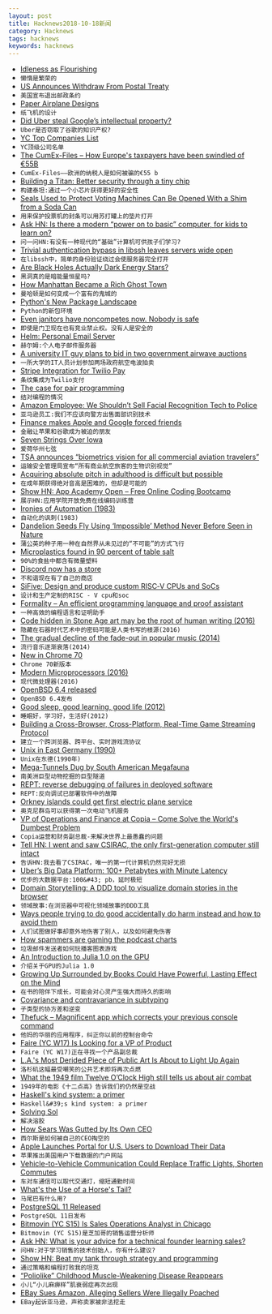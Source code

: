 ```yaml
---
layout: post
title: Hacknews2018-10-18新闻
category: Hacknews
tags: hacknews
keywords: hacknews
---
```




- [Idleness as Flourishing](https://www.publicbooks.org/idleness-as-flourishing/)
- `懒惰是繁荣的`
- [US Announces Withdraw From Postal Treaty](https://www.bbc.com/news/business-45894346)
- `美国宣布退出邮政条约`
- [Paper Airplane Designs](https://www.foldnfly.com/)
- `纸飞机的设计`
- [Did Uber steal Google’s intellectual property?](https://www.newyorker.com/magazine/2018/10/22/did-uber-steal-googles-intellectual-property)
- `Uber是否窃取了谷歌的知识产权?`
- [YC Top Companies List](https://blog.ycombinator.com/yc-top-companies-list-2018/)
- `YC顶级公司名单`
- [The CumEx-Files – How Europe&#39;s taxpayers have been swindled of €55B](https://cumex-files.com/en/)
- `CumEx-Files——欧洲的纳税人是如何被骗的€55 b`
- [Building a Titan: Better security through a tiny chip](https://android-developers.googleblog.com/2018/10/building-titan-better-security-through.html)
- `构建泰坦:通过一个小芯片获得更好的安全性`
- [Seals Used to Protect Voting Machines Can Be Opened With a Shim from a Soda Can](https://motherboard.vice.com/en_us/article/mbdw73/security-seals-used-to-protect-voting-machines-can-be-easily-opened-with-shim-crafted-from-a-soda-can)
- `用来保护投票机的封条可以用苏打罐上的垫片打开`
- [Ask HN: Is there a modern “power on to basic” computer, for kids to learn on?](item?id=18228740)
- `问一问HN:有没有一种现代的“基础”计算机可供孩子们学习?`
- [Trivial authentication bypass in libssh leaves servers wide open](https://arstechnica.com/information-technology/2018/10/bug-in-libssh-makes-it-amazingly-easy-for-hackers-to-gain-root-access/)
- `在libssh中，简单的身份验证绕过会使服务器完全打开`
- [Are Black Holes Actually Dark Energy Stars?](http://nautil.us/blog/are-black-holes-actually-dark-energy-stars)
- `黑洞真的是暗能量恒星吗?`
- [How Manhattan Became a Rich Ghost Town](https://www.theatlantic.com/ideas/archive/2018/10/new-york-retail-vacancy/572911/?single_page=true)
- `曼哈顿是如何变成一个富有的鬼城的`
- [Python&#39;s New Package Landscape](http://andrewsforge.com/article/python-new-package-landscape/)
- `Python的新包环境`
- [Even janitors have noncompetes now. Nobody is safe](https://www.washingtonpost.com/business/2018/10/18/even-janitors-have-noncompetes-now-nobody-is-safe/?noredirect=on)
- `即使是门卫现在也有竞业禁止权。没有人是安全的`
- [Helm: Personal Email Server](https://thehelm.com)
- `赫尔姆:个人电子邮件服务器`
- [A university IT guy plans to bid in two government airwave auctions](http://fortune.com/2018/10/17/5g-spectrum-auction-bidders-fcc/)
- `一所大学的IT人员计划参加两场政府航空电波拍卖`
- [Stripe Integration for Twilio Pay](https://stripe.com/blog/phone-payments-with-twilio-pay)
- `条纹集成为Twilio支付`
- [The case for pair programming](https://tuple.app/pair-programming-guide/the-case-for-pair-programming)
- `结对编程的情况`
- [Amazon Employee: We Shouldn’t Sell Facial Recognition Tech to Police](https://medium.com/s/story/im-an-amazon-employee-my-company-shouldn-t-sell-facial-recognition-tech-to-police-36b5fde934ac)
- `亚马逊员工:我们不应该向警方出售面部识别技术`
- [Finance makes Apple and Google forced friends](https://www.reuters.com/article/us-apple-google-breakingviews/breakingviews-finance-makes-apple-and-google-forced-friends-idUSKCN1MR2V9)
- `金融让苹果和谷歌成为被迫的朋友`
- [Seven Strings Over Iowa](https://www.tabletmag.com/jewish-arts-and-culture/271918/seven-strings-over-iowa)
- `爱荷华州七弦`
- [TSA announces “biometrics vision for all commercial aviation travelers”](https://papersplease.org/wp/2018/10/15/tsa-announces-biometrics-vision-for-all-commercial-aviation-travelers/)
- `运输安全管理局宣布“所有商业航空旅客的生物识别视觉”`
- [Acquiring absolute pitch in adulthood is difficult but possible](https://www.biorxiv.org/content/early/2018/07/03/355933)
- `在成年期获得绝对音高是困难的，但却是可能的`
- [Show HN: App Academy Open – Free Online Coding Bootcamp](https://open.appacademy.io/)
- `展示HN:应用学院开放免费在线编码训练营`
- [Ironies of Automation (1983)](http://www.bainbrdg.demon.co.uk/Papers/Ironies.html)
- `自动化的讽刺(1983)`
- [Dandelion Seeds Fly Using ‘Impossible’ Method Never Before Seen in Nature](https://www.nature.com/articles/d41586-018-07084-8)
- `蒲公英的种子用一种在自然界从未见过的“不可能”的方式飞行`
- [Microplastics found in 90 percent of table salt](https://relay.nationalgeographic.com/proxy/distribution/public/amp/environment/2018/10/microplastics-found-90-percent-table-salt-sea-salt)
- `90%的食盐中都含有微量塑料`
- [Discord now has a store](https://blog.discordapp.com/discord-store-global-beta-is-live-38bfd044d648)
- `不和谐现在有了自己的商店`
- [SiFive: Design and produce custom RISC‑V CPUs and SoCs](https://www.sifive.com)
- `设计和生产定制的RISC - V cpu和soc`
- [Formality – An efficient programming language and proof assistant](https://github.com/maiavictor/formality)
- `一种高效的编程语言和证明助手`
- [Code hidden in Stone Age art may be the root of human writing (2016)](https://www.newscientist.com/article/mg23230990-700-in-search-of-the-very-first-coded-symbols/)
- `隐藏在石器时代艺术中的密码可能是人类书写的根源(2016)`
- [The gradual decline of the fade-out in popular music (2014)](http://www.slate.com/articles/arts/music_box/2014/09/the_fade_out_in_pop_music_why_don_t_modern_pop_songs_end_by_slowly_reducing.html)
- `流行音乐逐渐衰落(2014)`
- [New in Chrome 70](https://developers.google.com/web/updates/2018/10/nic70)
- `Chrome 70新版本`
- [Modern Microprocessors (2016)](http://www.lighterra.com/papers/modernmicroprocessors/)
- `现代微处理器(2016)`
- [OpenBSD 6.4 released](https://www.openbsd.org/64.html)
- `OpenBSD 6.4发布`
- [Good sleep, good learning, good life (2012)](https://www.supermemo.com/en/articles/sleep)
- `睡眠好，学习好，生活好(2012)`
- [Building a Cross-Browser, Cross-Platform, Real-Time Game Streaming Protocol](https://blog.rainway.io/building-a-cross-browser-cross-platform-real-time-game-streaming-protocol-b00d000fe788)
- `建立一个跨浏览器、跨平台、实时游戏流协议`
- [Unix in East Germany (1990)](https://groups.google.com/forum/m/#!topic/comp.unix.wizards/QX_dxElrVNs)
- `Unix在东德(1990年)`
- [Mega-Tunnels Dug by South American Megafauna](http://blogs.discovermagazine.com/crux/2017/03/28/paleoburrows-south-america/)
- `南美洲巨型动物挖掘的巨型隧道`
- [REPT: reverse debugging of failures in deployed software](https://blog.acolyer.org/2018/10/17/rept-reverse-debugging-of-failures-in-deployed-software/)
- `REPT:反向调试已部署软件中的故障`
- [Orkney islands could get first electric plane service](https://www.bbc.co.uk/news/uk-scotland-north-east-orkney-shetland-45876604)
- `奥克尼群岛可以获得第一次电动飞机服务`
- [VP of Operations and Finance at Copia – Come Solve the World&#39;s Dumbest Problem](item?id=18246727)
- `Copia运营和财务副总裁-来解决世界上最愚蠢的问题`
- [Tell HN: I went and saw CSIRAC, the only first-generation computer still intact](item?id=18236602)
- `告诉HN:我去看了CSIRAC，唯一的第一代计算机仍然完好无损`
- [Uber’s Big Data Platform: 100&#43; Petabytes with Minute Latency](https://eng.uber.com/uber-big-data-platform/)
- `优步的大数据平台:100&#43; pb，延时极短`
- [Domain Storytelling: A DDD tool to visualize domain stories in the browser](http://domainstorytelling.org/)
- `领域故事:在浏览器中可视化领域故事的DDD工具`
- [Ways people trying to do good accidentally do harm instead and how to avoid them](https://80000hours.org/articles/accidental-harm/)
- `人们试图做好事却意外地伤害了别人，以及如何避免伤害`
- [How spammers are gaming the podcast charts](https://chartable.com/blog/chartbreakers)
- `垃圾邮件发送者如何玩播客图表游戏`
- [An Introduction to Julia 1.0 on the GPU](https://nextjournal.com/sdanisch/julia-gpu-programming)
- `介绍关于GPU的Julia 1.0`
- [Growing Up Surrounded by Books Could Have Powerful, Lasting Effect on the Mind](https://www.smithsonianmag.com/smart-news/growing-surrounded-books-may-bolster-skills-later-life-180970523/?no-ist)
- `在书的陪伴下成长，可能会对心灵产生强大而持久的影响`
- [Covariance and contravariance in subtyping](https://eli.thegreenplace.net/2018/covariance-and-contravariance-in-subtyping/)
- `子类型的协方差和逆变`
- [Thefuck – Magnificent app which corrects your previous console command](https://github.com/nvbn/thefuck)
- `他妈的华丽的应用程序，纠正你以前的控制台命令`
- [Faire (YC W17) Is Looking for a VP of Product](https://boards.greenhouse.io/indigofair/jobs/4108262002?gh_jid=4108262002)
- `Faire (YC W17)正在寻找一个产品副总裁`
- [L.A.&#39;s Most Derided Piece of Public Art Is About to Light Up Again](https://www.atlasobscura.com/articles/why-is-triforium-lit-up)
- `洛杉矶这幅最受嘲笑的公共艺术即将再次点燃`
- [What the 1949 film Twelve O’Clock High still tells us about air combat](https://www.airspacemag.com/history-of-flight/twelve-oclock-high-180970369/)
- `1949年的电影《十二点高》告诉我们的仍然是空战`
- [Haskell&#39;s kind system: a primer](https://diogocastro.com/blog/2018/10/17/haskells-kind-system-a-primer/)
- `Haskell&#39;s kind system: a primer`
- [Solving Sol](http://solvingsol.com/)
- `解决溶胶`
- [How Sears Was Gutted by Its Own CEO](http://prospect.org/article/how-sears-was-gutted-its-own-ceo)
- `西尔斯是如何被自己的CEO掏空的`
- [Apple Launches Portal for U.S. Users to Download Their Data](https://www.bloomberg.com/news/articles/2018-10-17/apple-launches-portal-for-u-s-users-to-download-their-data)
- `苹果推出美国用户下载数据的门户网站`
- [Vehicle-to-Vehicle Communication Could Replace Traffic Lights, Shorten Commutes](https://spectrum.ieee.org/transportation/infrastructure/how-vehicletovehicle-communication-could-replace-traffic-lights-and-shorten-commutes)
- `车对车通信可以取代交通灯，缩短通勤时间`
- [What&#39;s the Use of a Horse&#39;s Tail?](https://blogs.scientificamerican.com/observations/whats-the-use-of-a-horses-tail/)
- `马尾巴有什么用?`
- [PostgreSQL 11 Released](https://www.postgresql.org/about/news/1894/)
- `PostgreSQL 11日发布`
- [Bitmovin (YC S15) Is Sales Operations Analyst in Chicago](https://bitmovin.com/careers/?gh_jid=4107844002)
- `Bitmovin (YC S15)是芝加哥的销售运营分析师`
- [Ask HN: What is your advice for a technical founder learning sales?](item?id=18241160)
- `问HN:对于学习销售的技术创始人，你有什么建议?`
- [Show HN: Beat my tank through strategy and programming](https://github.com/huangyz0918/TankLogo)
- `通过策略和编程打败我的坦克`
- [“Poliolike” Childhood Muscle-Weakening Disease Reappears](https://www.scientificamerican.com/article/poliolike-childhood-muscle-weakening-disease-reappears/)
- `小儿“小儿麻痹样”肌衰弱症再次出现`
- [EBay Sues Amazon, Alleging Sellers Were Illegally Poached](http://fortune.com/2018/10/18/ebay-amazon-poaching-sellers-lawsuit/)
- `EBay起诉亚马逊，声称卖家被非法挖走`

